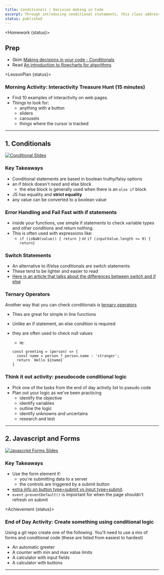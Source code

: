 ```yaml
---
title: Conditionals | Decision making in Code
excerpt: Through introducing conditional statements, this class addresses flowcharting and how it maps algorithmic thinking.
status: published
---
```


<script>
	import Homework from "$lib/components/Homework.svelte";
	import LessonPlan from "$lib/components/LessonPlan.svelte";
	import Achievement from "$lib/components/Achievement.svelte";
</script>

<Homework {status}>

<h2>Prep</h2>

- Skim [Making decisions in your code - Conditionals](https://developer.mozilla.org/en-US/docs/Learn/JavaScript/Building_blocks/conditionals)
- Read [An introduction to flowcharts for algorithms](https://www.geeksforgeeks.org/an-introduction-to-flowcharts/)

</Homework>

<LessonPlan {status}>

### Morning Activity: Interactivity Treasure Hunt (15 minutes)

- Find 10 examples of interactivity on web pages.
- Things to look for:
  - anything with a button
  - sliders
  - carousels
  - things where the cursor is tracked

<!--
<a href="https://gist.github.com/lilyx13/423ffbe6e8da87497b134985ba90ab15">
  <h3>Instructions Link</h3>
  <img src="/images/qr-codes/algorithm-activity.png" alt="activity qr code" class="w-48">
</a>
-->

---

<h2>1. Conditionals</h2>

[![Conditional Slides](/images/slides/cpnt-262/js-conditional-code.png)](/slides/cpnt-262/js-conditional-code)

### Key Takeaways

- Conditional statements are based in boolean truthy/falsy options
- an if block doesn't _need_ and else block
  - the else block is generally used when there is an `else if` block
- JS has equality and **strict equality**
- any value can be converted to a boolean value

### Error Handling and Fail Fast with if statements

- inside your functions, use simple if statements to check variable types and other conditions and return nothing.
- This is often used with expressions like:
  - `if (isNaN(value)) { return }` or `if (inputValue.length <= 0) { return}`

### Switch Statements

- An alternative to if/else conditionals are switch statements
- These tend to be lighter and easier to read
- [Here is an article that talks about the differences between switch and if else](https://medium.com/@michellekwong2/switch-vs-if-else-1d458e7b0711)

### Ternary Operators

Another way that you can check conditionals is [ternary operators](https://developer.mozilla.org/en-US/docs/Web/JavaScript/Reference/Operators/Conditional_operator)

- Thes are great for simple in line functions
- Unlike an if statement, an else condition is required
- they are often used to check null values

  - ie:

  ```
  const greeting = (person) => {
    const name = person ? person.name : 'stranger';
    return `Hello ${name}`
  }
  ```

### Think it out activity: pseudocode conditional logic

- Pick one of the tasks from the end of day activity list to pseudo code
- Plan out your logic as we've been practicing
  - identify the objective
  - identify variables
  - outline the logic
  - identify unknowns and uncertains
  - research and test

---

<h2>2. Javascript and Forms</h2>

[![Javascript Forms Slides](/images/slides/cpnt-262/js-forms.png)](/slides/cpnt-262/js-forms)

### Key Takeaways

- Use the form element if:
  - you're submitting data to a server
  - the controls are triggered by a submit button
- [extra info on button type=submit vs input type=submit](https://html.com/attributes/button-type/#:~:text=Both%20%3Cbutton%20type%3D%22submit,it%20is%20a%20null%20element).
- `event.preventDefault()` is important for when the page shouldn't refresh on submit

</LessonPlan>

<Achievement {status}>

### End of Day Activity: Create something using conditional logic

Using a git repo create one of the following. You'll need to use a mix of forms and conditional code (these are listed from easiest to hardest)

- An automatic greeter
- A counter with min and max value limits
- A calculator with input fields
- A calculator with buttons

---

</Achievement>
